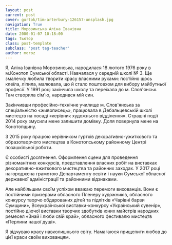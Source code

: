 ```yaml
---
layout: post
current: post
cover: gurtok/tim-arterbury-126157-unsplash.jpg
navigation: True
title: Морозинськa Алінa Іванівнa
date: 2000-01-07 10:18:00
tags: Тьютор
class: post-template
subclass: 'post tag-teacher'
author: moroz
---
```


Я,  Аліна Іванівна Морозинська, народилася 18 лютого 1976 року в м.Конотоп Сумської області. Навчалася у середній школі № 3. Ще змалечку любила творити красу власними руками: постійно щось клеїла, ліпила, малювала, що й стало поштовхом для вибору майбутньої професії. У 1991 році  закінчила школу та переїхала до м. Слов'янськ. Там створила сім'ю, народився мій син.

Закінчивши професійно-технічне училище м. Слов'янська за спеціальністю «живописець», працювала в  Дебальцевській школі мистецтв на посаді «керівник художнього відділення». Страшні події 2014 року змусили мене залишити  домівку. Доля повернула мене на Конотопщину.

З  2015 року  працюю керівником гуртків декоративно-ужиткового та образотворчого мистецтва в Конотопському районному Центрі позашкільної роботи.

Є  особисті досягнення. Оформлення сцени для проведення різноманітних конкурсів, представлення власних робіт на виставках декоративно-вжиткового мистецтва та районних заходах. У 2017 році нагороджена грамотою Департаменту освіти і науки Сумської обласної державної адміністрації та районними відзнаками.

Але найбільшим своїм успіхом вважаю  перемоги  вихованців. Вони є постійними призерами обласного Пленеру художників, обласного конкурсу творчо обдарованих дітей та підлітків «Чарівні барви Сумщини», Всеукраїнської виставки-конкурсу «Український сувенір», постійно діючої виставки творчих здобутків юних майстрів народних ремесел «Знай і люби свій край», обласного фестивалю мистецтв «Перлини нашої душі».

Я відчуваю красу навколишнього світу.  Намагаюся прищепити любов до цієї краси своїм вихованцям.
